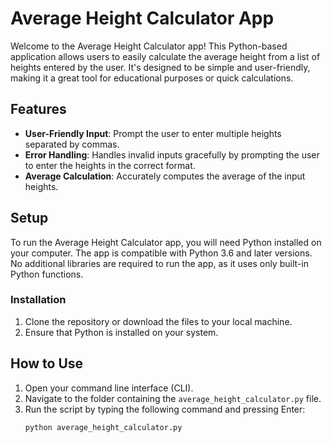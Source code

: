 # Average Height Calculator App

Welcome to the Average Height Calculator app! This Python-based application allows users to easily calculate the average height from a list of heights entered by the user. It's designed to be simple and user-friendly, making it a great tool for educational purposes or quick calculations.

## Features

- **User-Friendly Input**: Prompt the user to enter multiple heights separated by commas.
- **Error Handling**: Handles invalid inputs gracefully by prompting the user to enter the heights in the correct format.
- **Average Calculation**: Accurately computes the average of the input heights.

## Setup

To run the Average Height Calculator app, you will need Python installed on your computer. The app is compatible with Python 3.6 and later versions. No additional libraries are required to run the app, as it uses only built-in Python functions.

### Installation

1. Clone the repository or download the files to your local machine.
2. Ensure that Python is installed on your system.

## How to Use

1. Open your command line interface (CLI).
2. Navigate to the folder containing the `average_height_calculator.py` file.
3. Run the script by typing the following command and pressing Enter:
   ```bash
   python average_height_calculator.py
